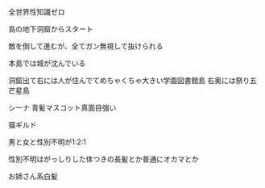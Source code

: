 全世界性知識ゼロ

島の地下洞窟からスタート

敵を倒して進むが、全てガン無視して抜けられる

本島では城が沈んでいる



洞窟出て右には人が住んでてめちゃくちゃ大きい学園図書館島
右奥には祭り五芒星島


シーナ
青髪マスコット真面目強い


猫ギルド

男と女と性別不明が1:2:1

性別不明はがっしりした体つきの長髪とか普通にオカマとか

お姉さん系白髪


